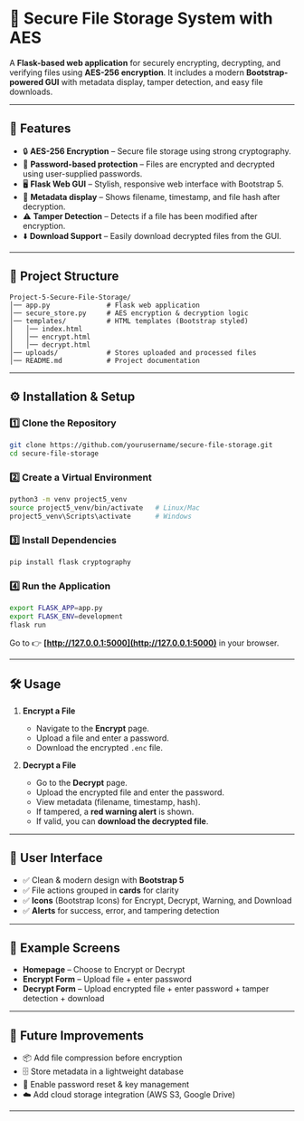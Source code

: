 # 🔐 Secure File Storage System with AES

A **Flask-based web application** for securely encrypting, decrypting, and verifying files using **AES-256 encryption**.
It includes a modern **Bootstrap-powered GUI** with metadata display, tamper detection, and easy file downloads.

---

## 🚀 Features

* 🔒 **AES-256 Encryption** – Secure file storage using strong cryptography.
* 🔑 **Password-based protection** – Files are encrypted and decrypted using user-supplied passwords.
* 🖥️ **Flask Web GUI** – Stylish, responsive web interface with Bootstrap 5.
* 📄 **Metadata display** – Shows filename, timestamp, and file hash after decryption.
* ⚠️ **Tamper Detection** – Detects if a file has been modified after encryption.
* ⬇️ **Download Support** – Easily download decrypted files from the GUI.

---

## 📂 Project Structure

```
Project-5-Secure-File-Storage/
│── app.py              # Flask web application
│── secure_store.py     # AES encryption & decryption logic
│── templates/          # HTML templates (Bootstrap styled)
│   │── index.html
│   │── encrypt.html
│   │── decrypt.html
│── uploads/            # Stores uploaded and processed files
│── README.md           # Project documentation
```

---

## ⚙️ Installation & Setup

### 1️⃣ Clone the Repository

```bash
git clone https://github.com/yourusername/secure-file-storage.git
cd secure-file-storage
```

### 2️⃣ Create a Virtual Environment

```bash
python3 -m venv project5_venv
source project5_venv/bin/activate   # Linux/Mac
project5_venv\Scripts\activate      # Windows
```

### 3️⃣ Install Dependencies

```bash
pip install flask cryptography
```

### 4️⃣ Run the Application

```bash
export FLASK_APP=app.py
export FLASK_ENV=development
flask run
```

Go to 👉 **[http://127.0.0.1:5000](http://127.0.0.1:5000)** in your browser.

---

## 🛠️ Usage

1. **Encrypt a File**

   * Navigate to the **Encrypt** page.
   * Upload a file and enter a password.
   * Download the encrypted `.enc` file.

2. **Decrypt a File**

   * Go to the **Decrypt** page.
   * Upload the encrypted file and enter the password.
   * View metadata (filename, timestamp, hash).
   * If tampered, a **red warning alert** is shown.
   * If valid, you can **download the decrypted file**.

---

## 🎨 User Interface

* ✅ Clean & modern design with **Bootstrap 5**
* ✅ File actions grouped in **cards** for clarity
* ✅ **Icons** (Bootstrap Icons) for Encrypt, Decrypt, Warning, and Download
* ✅ **Alerts** for success, error, and tampering detection

---

## 📌 Example Screens

* **Homepage** – Choose to Encrypt or Decrypt
* **Encrypt Form** – Upload file + enter password
* **Decrypt Form** – Upload encrypted file + enter password + tamper detection + download

---

## 🔮 Future Improvements

* 📦 Add file compression before encryption
* 🗄️ Store metadata in a lightweight database
* 🔑 Enable password reset & key management
* ☁️ Add cloud storage integration (AWS S3, Google Drive)

---


